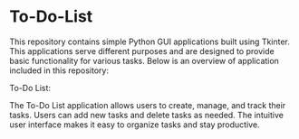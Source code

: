 # To-Do-List
This repository contains simple Python GUI applications built using Tkinter. This applications serve different purposes and are designed to provide basic functionality for various tasks. Below is an overview of application included in this repository:

To-Do List: 

The To-Do List application allows users to create, manage, and track their tasks. Users can add new tasks and delete tasks as needed. The intuitive user interface makes it easy to organize tasks and stay productive.
